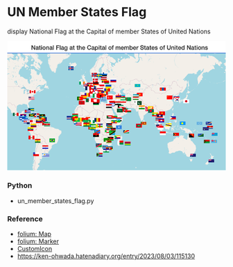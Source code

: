 UN Member States Flag
===============

display National Flag at the Capital of member States of United Nations

![un member states flag](https://github.com/ohwada/World_Countries/blob/main/folium/un_member_states_flag/screenshots/un_member_states_flag.png)

### Python  

- un_member_states_flag.py  

### Reference

- [folium: Map](https://python-visualization.github.io/folium/modules.html#folium.folium.Map)
- [folium: Marker](https://python-visualization.github.io/folium/modules.html#folium.map.Marker)
- [CustomIcon](https://python-visualization.github.io/folium/modules.html#folium.features.CustomIcon)
- https://ken-ohwada.hatenadiary.org/entry/2023/08/03/115130



